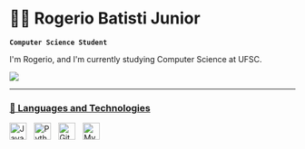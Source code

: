 # 👨‍💻 Rogerio Batisti Junior

**`Computer Science Student`**

I'm Rogerio, and I'm currently studying Computer Science at UFSC.

<div> 
  </a>
  <a href="https://www.linkedin.com/in/rogerio-batisti-junior-78580a22b/" target="_blank"><img src="https://img.shields.io/badge/-LinkedIn-%230077B5?style=for-the-badge&logo=linkedin&logoColor=white" target="_blank">


---

### 🤖 Languages and Technologies

<img 
    align="left" 
    alt="Java" 
    title="Java"
    width="30px" 
    style="padding-right: 10px;" 
    src="https://cdn.jsdelivr.net/gh/devicons/devicon@latest/icons/java/java-original.svg" 
/>
<img 
    align="left" 
    alt="Python" 
    title="Python"
    width="30px" 
    style="padding-right: 10px;" 
    src="https://cdn.jsdelivr.net/gh/devicons/devicon@latest/icons/python/python-original.svg" 
/>
<img 
    align="left" 
    alt="Git" 
    title="Git"
    width="30px" 
    style="padding-right: 10px;" 
    src="https://cdn.jsdelivr.net/gh/devicons/devicon@latest/icons/git/git-original.svg" 
/>
<img 
    align="left" 
    alt="Mysql" 
    title="MySQL"
    width="30px" 
    style="padding-right: 10px;" 
    src="https://cdn.jsdelivr.net/gh/devicons/devicon@latest/icons/mysql/mysql-original.svg" 
/>

